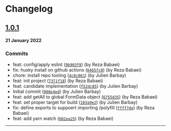 # Changelog

## [1.0.1]()
#### 21 January 2022

### Commits

- feat: config/apply eslint ([`9b903f9`](https://github.com/AmityCo/react-native-formdata-polyfill/commit/9b903f93518408ac6ca9c6b2c04a67a5d6db5800)) (by Reza Babaei)
- fix: husky install on github actions ([`0465fc0`](https://github.com/AmityCo/react-native-formdata-polyfill/commit/0465fc07bf45a0c64ba336509d29871ea7d43d7b)) (by Reza Babaei)
- chore: install repo tooling ([`4c0c061`](https://github.com/AmityCo/react-native-formdata-polyfill/commit/4c0c06144e402219b7b66d20499384d80b5e14ff)) (by Julien Barbay)
- feat: init project ([`7371f18`](https://github.com/AmityCo/react-native-formdata-polyfill/commit/7371f1889a65269d6ad4c6adff9ce3cbfb7153f7)) (by Reza Babaei)
- feat: candidate implementation ([`f52dc85`](https://github.com/AmityCo/react-native-formdata-polyfill/commit/f52dc855ed4f7739b6e97c9230a87ee8a54502c4)) (by Julien Barbay)
- Initial commit ([`908e4ed`](https://github.com/AmityCo/react-native-formdata-polyfill/commit/908e4ed1ed58405dcd421e51c7e47fa784c7f9ef)) (by Julien Barbay)
- feat: add getAll to global FormData object ([`6755d35`](https://github.com/AmityCo/react-native-formdata-polyfill/commit/6755d35ba2827af9775f89654841e5268a782bf8)) (by Reza Babaei)
- feat: set proper target for build ([`103a9e2`](https://github.com/AmityCo/react-native-formdata-polyfill/commit/103a9e2b0f3511cd53fb9df1a6aa4b65f5c1e242)) (by Julien Barbay)
- fix: define exports to suppoert importing /polyfill ([`ffff7de`](https://github.com/AmityCo/react-native-formdata-polyfill/commit/ffff7def6d4b914013a84467e16ff4065fa9eb61)) (by Reza Babaei)
- feat: add yarn watch ([`602ea25`](https://github.com/AmityCo/react-native-formdata-polyfill/commit/602ea25d9dfb11b68c31a9226db35f50b3f7a3d2)) (by Reza Babaei)

---
